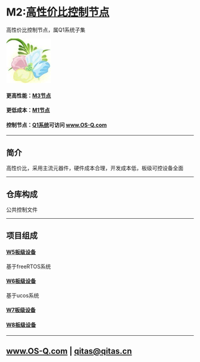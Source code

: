 ﻿# M2:[高性价比控制节点](https://github.com/OS-Q/M2) 

高性价比控制节点，属Q1系统子集

[![sites](OS-Q/OS-Q.png)](http://www.OS-Q.com)

#### 更高性能：[M3节点](https://github.com/OS-Q/M3)

#### 更低成本：[M1节点](https://github.com/OS-Q/M1)

#### 控制节点：[Q1系统](https://github.com/OS-Q/Q1)可访问 www.OS-Q.com

---

## 简介

高性价比，采用主流元器件，硬件成本合理，开发成本低，板级可控设备全面

---

## 仓库构成

公共控制文件

---

## 项目组成

#### [W5板级设备](https://github.com/OS-Q/W5)

基于freeRTOS系统

#### [W6板级设备](https://github.com/OS-Q/W6)

基于ucos系统

#### [W7板级设备](https://github.com/OS-Q/W7)



#### [W8板级设备](https://github.com/OS-Q/W8)



---

##  www.OS-Q.com   |   qitas@qitas.cn

